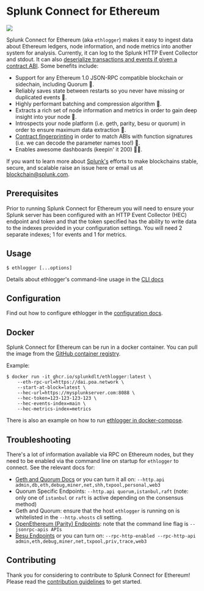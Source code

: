 # Splunk Connect for Ethereum

[![](https://github.com/splunk/splunk-connect-for-ethereum/workflows/CI/badge.svg)](https://github.com/splunk/splunk-connect-for-ethereum/actions?query=workflow%3ACI+branch%3Amain)

Splunk Connect for Ethereum (aka `ethlogger`) makes it easy to ingest data about Ethereum ledgers, node information, and node metrics into another system for analysis. Currently, it can log to the Splunk HTTP Event Collector and stdout. It can also [deserialize transactions and events if given a contract ABI](./docs/abi.md). Some benefits include:

-   Support for any Ethereum 1.0 JSON-RPC compatible blockchain or sidechain, including Quorum 🦄.
-   Reliably saves state between restarts so you never have missing or duplicated events 🧘‍.
-   Highly performant batching and compression algorithm 🚄.
-   Extracts a rich set of node information and metrics in order to gain deep insight into your node 🙉.
-   Introspects your node platform (i.e. geth, parity, besu or quorum) in order to ensure maximum data extraction 🎂.
-   [Contract fingerprinting](./docs/abi.md#contract-fingerprinting) in order to match ABIs with function signatures (i.e. we can decode the parameter names too!) 🔎.
-   Enables awesome dashboards (keepin' it 200) 💯💯.

If you want to learn more about [Splunk's](https://www.splunk.com) efforts to make blockchains stable, secure, and scalable raise an issue here or email us at [blockchain@splunk.com](mailto:blockchain@splunk.com).

<!-- toc -->

## Prerequisites

Prior to running Splunk Connect for Ethereum you will need to ensure your Splunk server has been configured with an HTTP Event Collector (HEC) endpoint and token and that the token specified has the ability to write data to the indexes provided in your configuration settings. You will need 2 separate indexes; 1 for events and 1 for metrics.

## Usage

```sh-session
$ ethlogger [...options]
```

Details about ethlogger's command-line usage in the [CLI docs](./docs/cli.md)

## Configuration

Find out how to configure ethlogger in the [configuration docs](./docs/configuration.md).

## Docker

Splunk Connect for Ethereum can be run in a docker container. You can pull the image from the [GitHub container registry](https://github.com/orgs/splunkdlt/packages/container/package/ethlogger).

Example:

```sh-session
$ docker run -it ghcr.io/splunkdlt/ethlogger:latest \
    --eth-rpc-url=https://dai.poa.network \
    --start-at-block=latest \
    --hec-url=https://mysplunkserver.com:8088 \
    --hec-token=123-123-123-123 \
    --hec-events-index=main \
    --hec-metrics-index=metrics
```

There is also an example on how to run [ethlogger in docker-compose](./examples/docker-compose-basic).

## Troubleshooting

There's a lot of information available via RPC on Ethereum nodes, but they need to be enabled via the command line on startup for `ethlogger` to connect. See the relevant docs for:

-   [Geth and Quorum Docs](https://geth.ethereum.org/docs/rpc/server) or you can turn it all on: `--http.api admin,db,eth,debug,miner,net,shh,txpool,personal,web3`
-   Quorum Specific Endpoints: `--http.api quorum,istanbul,raft` (note: only one of `istanbul` or `raft` is active depending on the consensus method)
-   Geth and Quorum: ensure that the host `ethlogger` is running on is whitelisted in the `--http.vhosts` cli setting.
-   [OpenEthereum (Parity) Endpoints](https://openethereum.github.io/JSONRPC): note that the command line flag is `--jsonrpc-apis APIs`
-   [Besu Endpoints](https://besu.hyperledger.org/en/stable/HowTo/Interact/APIs/Using-JSON-RPC-API/) or you can turn on: `--rpc-http-enabled --rpc-http-api admin,eth,debug,miner,net,txpool,priv,trace,web3`

## Contributing

Thank you for considering to contribute to Splunk Connect for Ethereum! Please read the [contribution guidelines](./CONTRIBUTING.md) to get started.
